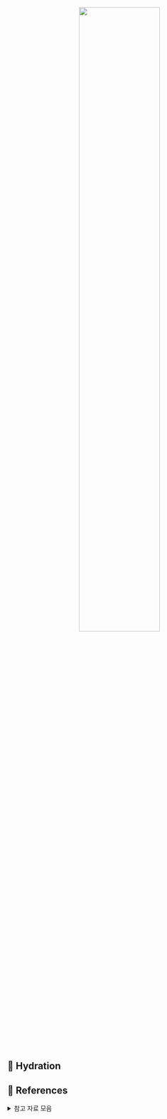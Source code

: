 <p align="center"><img src="https://github.com/JeongwooHam/FE_Study_Logs/assets/123251211/8492d367-7fb4-4128-be87-528ad157c3de" width="60%"/></p>

## 🚿 Hydration

## 🔎 References

<details>
<summary>참고 자료 모음</summary>
<div markdown="1">

- [Next.js의 렌더링 과정(Hydrate) 알아보기](https://www.howdy-mj.me/next/hydrate)
- [Next.js의 Hydrate란?](https://helloinyong.tistory.com/315)
- [Hydrate(Next, React 18)](https://velog.io/@leehyunho2001/Hydrate)
- [Next.JS hydration 스타일 이슈 파악하기](https://fourwingsy.medium.com/next-js-hydration-%EC%8A%A4%ED%83%80%EC%9D%BC-%EC%9D%B4%EC%8A%88-%ED%94%BC%ED%95%B4%EA%B0%80%EA%B8%B0-988ce0d939e7)

</div>
</details>
